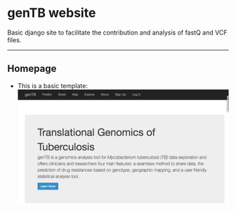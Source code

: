 # genTB website

Basic django site to facilitate the contribution and analysis of fastQ and VCF files.

---

## Homepage

- This is a basic template: 
![TB homepage screenshot](screen-shots/genTB-home.png?raw=true "genTB Homepage")

